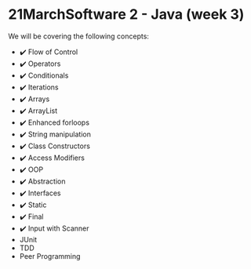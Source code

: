 # 21MarchSoftware 2 - Java (week 3)

We will be covering the following concepts: 
* ✔️ Flow of Control
* ✔️ Operators
* ✔️ Conditionals
* ✔️ Iterations
* ✔️ Arrays
* ✔️ ArrayList
* ✔️ Enhanced forloops
* ✔️ String manipulation
* ✔️ Class Constructors
* ✔️ Access Modifiers
* ✔️ OOP
* ✔️ Abstraction
* ✔️ Interfaces
* ✔️ Static
* ✔️ Final
* ✔️ Input with Scanner
* JUnit
* TDD
* Peer Programming
